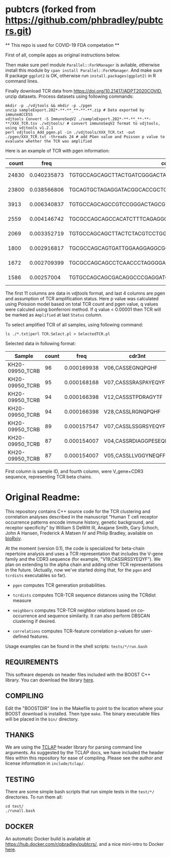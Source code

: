 # pubtcrs (forked from https://github.com/phbradley/pubtcrs.git)

** This repo is used for COVID-19 FDA competation **

First of all, compile apps as original instructions below.

Then make sure perl module `Parallel::ForkManager` is avliable, otherwise install this module by `cpan install Parallel::ForkManager`. And make sure R package `ggplot2` is OK, otherwise run `install.packages(ggplot2)` in R command lines.

Finally download TCR data from https://doi.org/10.21417/ADPT2020COVID, unzip datasets. Process datasets using following commands:

```
mkdir -p ./vdjtools && mkdir -p ./pgen
unzip sampleExport.202*-**-**_**-**-**.zip # Data exported by immuneACCESS
vdjtools Convert -S ImmunoSeqV2 ./sampleExport.202*-**-**_**-**-**/XXX_TCR.tsv ./vdjtools/ # convert immunoSeqV2 format to vdjtools, using vdjtools v1.2.1
perl vdjtools_Add_pgen.pl -in ./vdjtools/XXX_TCR.txt -out ./pgen/XXX_TCR.txt -threads 24 # add PGen value and Poisson p value to evaluate whether the TCR was amplified
```

Here is an example of TCR with pgen information:

| count | freq        | cdr3nt                                                    | cdr3aa              | v           | d       | j       | VEnd | DStart | DEnd | JStart | pgen     | pvalue | qvalue | Status    |
|-------|-------------|-----------------------------------------------------------|---------------------|-------------|---------|---------|------|--------|------|--------|----------|--------|--------|-----------|
| 24830 | 0.040235873 | TGTGCCAGCAGCTTACTGATCGGGACTACCAAGGGAAAGCAGTACTTC          | CASSLLIGTTKGKQYF    | TRBV5-6     | TRBD2-1 | TRBJ2-7 | 13   | 21     | 27   | 37     | 9.91E-16 | 0      | 0      | Amplified |
| 23800 | 0.038566806 | TGCAGTGCTAGAGGATACGGCACCGCTCCTACGAGCAGTACTTCG             | CSARGYGTAPTSSTS     | TRBV20      | TRBD1   | TRBJ2-7 | 12   | 18     | 20   | 25     | NA       | NA     | NA     | -         |
| 3913  | 0.006340837 | TGTGCCAGCAGCCGTCCGGGACTAGCGGGTGTCTACAATGAGCAGTTCTTC       | CASSRPGLAGVYNEQFF   | TRBV3-1/3-2 | TRBD2-1 | TRBJ2-1 | 12   | 17     | 28   | 32     | 6.36E-10 | 0      | 0      | Amplified |
| 2559  | 0.004146742 | TGCGCCAGCAGCCACATCTTTCAGAGGGCCTATGGCTACACCTTC             | CASSHIFQRAYGYTF     | TRBV4-1     | TRBD2-1 | TRBJ1-2 | 13   | 23     | 27   | 29     | 3.10E-13 | 0      | 0      | Amplified |
| 2069  | 0.003352719 | TGTGCCAGCAGCTTACTCTACGTCCTGGGCACTGAAGCTTTCTTT             | CASSLLYVLGTEAFF     | TRBV7-9     | TRBD1   | TRBJ1-1 | 14   | 26     | -1   | 29     | 2.83E-12 | 0      | 0      | Amplified |
| 1800  | 0.002916817 | TGCGCCAGCAGTGATTGGAAGGAGGCGGGACTTGATCACCGGGGAGCTGTTTTTTGG | CASSDWKEAGLDHRGAVFW | TRBV10-1    | TRBD2-1 | TRBJ2-2 | 13   | 26     | 31   | 36     | NA       | NA     | NA     | -         |
| 1672  | 0.002709399 | TGCGCCAGCAGCCTCAACCCTAGGGGAGATGGCTACACCTTC                | CASSLNPRGDGYTF      | TRBV4-1     | TRBD1   | TRBJ1-2 | 12   | 21     | 25   | 28     | 2.08E-11 | 0      | 0      | Amplified |
| 1586  | 0.00257004  | TGTGCCAGCAGCGACAGGCCCGAGGATGAGCAGTTCTTC                   | CASSDRPEDEQFF       | TRBV6-2     | TRBD1-1 | TRBJ2-1 | -1   | 12     | 17   | 25     | 8.34E-10 | 0      | 0      | Amplified |


The first 11 columns are data in vdjtools format, and last 4 columns are pgen and assumption of TCR amplification status. Here p value was calculated using Poission model based on total TCR count and pgen value, q values were calculed using bonferroni method. If q value < 0.00001 then TCR will be marked as `Amplified` at last `Status` column.

To select amplified TCR of all samples, using following command:

```
ls ./*.txt|perl TCR.Select.pl > SelectedTCR.pl
```

Selected data in following format:

| Sample          | count | freq        | cdr3nt                | cdr3aa            | v        | d       | j       | VEnd | DStart | DEnd | JStart | pgen     | pvalue    | qvalue    | Status    |
|-----------------|-------|-------------|-----------------------|-------------------|----------|---------|---------|------|--------|------|--------|----------|-----------|-----------|-----------|
| KH20-09950_TCRB | 96    | 0.000169938 | V06,CASSEGNQPQHF      | CASSEGNQPQHF      | TRBV6-1  | TRBD1   | TRBJ1-5 | -1   | 14     | -1   | 18     | 2.17E-07 | 2.25E-238 | 8.23E-233 | Amplified |
| KH20-09950_TCRB | 95    | 0.000168168 | V07,CASSSRASPAYEQYF   | CASSSRASPAYEQYF   | TRBV7-9  | TRBD1   | TRBJ2-7 | 12   | 16     | 19   | 28     | 1.31E-10 | 0         | 0         | Amplified |
| KH20-09950_TCRB | 94    | 0.000166398 | V12,CASSSTPDRAGYTF    | CASSSTPDRAGYTF    | TRBV12   | TRBD1-1 | TRBJ1-2 | 12   | 20     | 25   | 29     | 2.26E-11 | 0         | 0         | Amplified |
| KH20-09950_TCRB | 94    | 0.000166398 | V28,CASSLRGNQPQHF     | CASSLRGNQPQHF     | TRBV28-1 | TRBD2-1 | TRBJ1-5 | -1   | 15     | -1   | 21     | 5.76E-08 | 1.29E-286 | 4.73E-281 | Amplified |
| KH20-09950_TCRB | 89    | 0.000157547 | V07,CASSLSSGRSYEQYF   | CASSLSSGRSYEQYF   | TRBV7-9  | TRBD2-1 | TRBJ2-7 | 14   | 17     | 25   | 27     | 3.13E-08 | 7.01E-293 | 2.57E-287 | Amplified |
| KH20-09950_TCRB | 87    | 0.000154007 | V04,CASSRDIAGGPESEQFF | CASSRDIAGGPESEQFF | TRBV4-2  | TRBD2-1 | TRBJ2-1 | 12   | 19     | 29   | 38     | 9.44E-14 | 0         | 0         | Amplified |
| KH20-09950_TCRB | 87    | 0.000154007 | V05,CASSLLVGGYNEQFF   | CASSLLVGGYNEQFF   | TRBV5-1  | TRBD1-1 | TRBJ2-1 | 14   | 20     | 25   | 27     | 4.00E-09 | 0         | 0         | Amplified |


First column is sample ID, and fourth column, were V_gene+CDR3 sequence, representing TCR beta chains. 

# Original Readme:


This repository contains C++ source code for the TCR clustering and correlation analyses described in the manuscript "Human T cell receptor occurrence patterns encode immune history, genetic background, and receptor specificity" by William S DeWitt III, Anajane Smith, Gary Schoch, John A Hansen, Frederick A Matsen IV and Philip Bradley, available on [bioRxiv](https://www.biorxiv.org/content/early/2018/05/02/313106).

At the moment (version 0.1), the code is specialized for beta-chain repertoire analysis and uses a TCR representation that includes the V-gene family and the CDR3 sequence (for example, "V19,CASSIRSSYEQYF"). We plan on extending to the alpha chain and adding other TCR representations in the future. (Actually, now we've started doing that, for the `pgen` and `tcrdists` executables so far). 

- `pgen` computes TCR generation probabilities.

- `tcrdists` computes TCR-TCR sequence distances using the TCRdist measure

- `neighbors` computes TCR-TCR neighbor relations based on co-occurrence and sequence similarity. It can also perform DBSCAN clustering if desired.

- `correlations` computes TCR-feature correlation p-values for user-defined features.

Usage examples can be found in the shell scripts: `tests/*/run.bash`

## REQUIREMENTS

This software depends on header files included with the BOOST C++ library.
You can download the library [here](https://www.boost.org/users/download/).

## COMPILING

Edit the "BOOSTDIR" line in the Makefile to point to the location where your BOOST download is installed. Then type `make`. The binary executable files will be placed in the `bin/` directory.

## THANKS

We are using the [TCLAP](http://tclap.sourceforge.net/) header library for parsing command line arguments. As suggested by the TCLAP docs, we have included the header files within this repository for ease of compiling. Please see the author and license information in `include/tclap/`.

## TESTING

There are some simple bash scripts that run simple tests in the `test/*/` directories. To run them all:

```
cd test/
./runall.bash
```

## DOCKER
An automatic Docker build is available at <https://hub.docker.com/r/pbradley/pubtcrs/>, and a nice mini-intro to Docker [here](http://erick.matsen.org/2018/04/19/docker.html).

